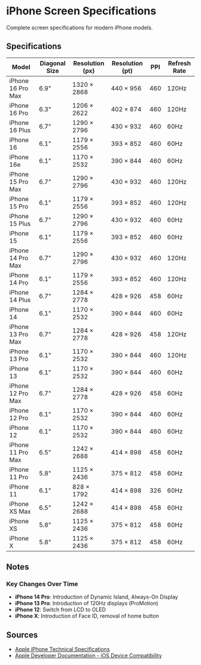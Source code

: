 # iPhone Screen Specifications

Complete screen specifications for modern iPhone models.

## Specifications

| Model | Diagonal Size | Resolution (px) | Resolution (pt) | PPI | Refresh Rate |
|-------|---------------|-----------------|-----------------|-----|--------------|
| iPhone 16 Pro Max | 6.9" | 1320 × 2868 | 440 × 956 | 460 | 120Hz |
| iPhone 16 Pro | 6.3" | 1206 × 2622 | 402 × 874 | 460 | 120Hz |
| iPhone 16 Plus | 6.7" | 1290 × 2796 | 430 × 932 | 460 | 60Hz |
| iPhone 16 | 6.1" | 1179 × 2556 | 393 × 852 | 460 | 60Hz |
| iPhone 16e | 6.1" | 1170 × 2532 | 390 × 844 | 460 | 60Hz |
| iPhone 15 Pro Max | 6.7" | 1290 × 2796 | 430 × 932 | 460 | 120Hz |
| iPhone 15 Pro | 6.1" | 1179 × 2556 | 393 × 852 | 460 | 120Hz |
| iPhone 15 Plus | 6.7" | 1290 × 2796 | 430 × 932 | 460 | 60Hz |
| iPhone 15 | 6.1" | 1179 × 2556 | 393 × 852 | 460 | 60Hz |
| iPhone 14 Pro Max | 6.7" | 1290 × 2796 | 430 × 932 | 460 | 120Hz |
| iPhone 14 Pro | 6.1" | 1179 × 2556 | 393 × 852 | 460 | 120Hz |
| iPhone 14 Plus | 6.7" | 1284 × 2778 | 428 × 926 | 458 | 60Hz |
| iPhone 14 | 6.1" | 1170 × 2532 | 390 × 844 | 460 | 60Hz |
| iPhone 13 Pro Max | 6.7" | 1284 × 2778 | 428 × 926 | 458 | 120Hz |
| iPhone 13 Pro | 6.1" | 1170 × 2532 | 390 × 844 | 460 | 120Hz |
| iPhone 13 | 6.1" | 1170 × 2532 | 390 × 844 | 460 | 60Hz |
| iPhone 12 Pro Max | 6.7" | 1284 × 2778 | 428 × 926 | 458 | 60Hz |
| iPhone 12 Pro | 6.1" | 1170 × 2532 | 390 × 844 | 460 | 60Hz |
| iPhone 12 | 6.1" | 1170 × 2532 | 390 × 844 | 460 | 60Hz |
| iPhone 11 Pro Max | 6.5" | 1242 × 2688 | 414 × 898 | 458 | 60Hz |
| iPhone 11 Pro | 5.8" | 1125 × 2436 | 375 × 812 | 458 | 60Hz |
| iPhone 11 | 6.1" | 828 × 1792 | 414 × 898 | 326 | 60Hz |
| iPhone XS Max | 6.5" | 1242 × 2688 | 414 × 898 | 458 | 60Hz |
| iPhone XS | 5.8" | 1125 × 2436 | 375 × 812 | 458 | 60Hz |
| iPhone X | 5.8" | 1125 × 2436 | 375 × 812 | 458 | 60Hz |

## Notes

### Key Changes Over Time
- **iPhone 14 Pro**: Introduction of Dynamic Island, Always-On Display
- **iPhone 13 Pro**: Introduction of 120Hz displays (ProMotion)
- **iPhone 12**: Switch from LCD to OLED
- **iPhone X**: Introduction of Face ID, removal of home button

## Sources
- [Apple iPhone Technical Specifications](https://support.apple.com/specs/iphone)
- [Apple Developer Documentation - iOS Device Compatibility](https://developer.apple.com/support/required-device-capabilities/)
